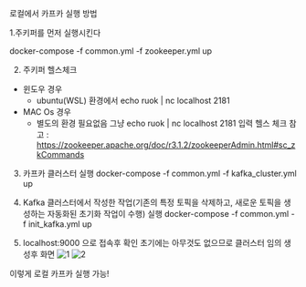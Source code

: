 로컬에서 카프카 실행 방법

1.주키퍼를 먼저 실행시킨다

docker-compose -f common.yml -f zookeeper.yml up

2. 주키퍼 헬스체크

- 윈도우 경우
  - ubuntu(WSL) 환경에서 echo ruok | nc localhost 2181
- MAC Os 경우
   - 별도의 환경 필요없음 그냥  echo ruok | nc localhost 2181 입력
  헬스 체크 참고 : https://zookeeper.apache.org/doc/r3.1.2/zookeeperAdmin.html#sc_zkCommands
3. 카프카 클러스터 실행
  docker-compose -f common.yml -f kafka_cluster.yml up

4.  Kafka 클러스터에서 작성한 작업(기존의 특정 토픽을 삭제하고, 새로운 토픽을 생성하는 자동화된 초기화 작업이 수행) 실행
  docker-compose -f common.yml -f init_kafka.yml up

5. localhost:9000 으로 접속후 확인
   초기에는 아무것도 없으므로 클러스터 임의 생성후 화면
   ![1](https://github.com/user-attachments/assets/8cb86ec9-880c-419b-840a-eea95fd702a3)
   ![2](https://github.com/user-attachments/assets/d2a23971-979e-4729-8eba-07dd5077d246)

이렇게 로컬 카프카 실행 가능!
